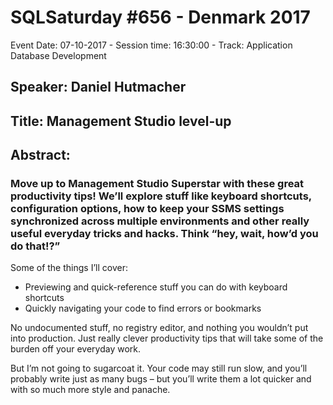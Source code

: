 # SQLSaturday #656 - Denmark 2017
Event Date: 07-10-2017 - Session time: 16:30:00 - Track: Application  Database Development
## Speaker: Daniel Hutmacher
## Title: Management Studio level-up
## Abstract:
### Move up to Management Studio Superstar with these great productivity tips! We’ll explore stuff like keyboard shortcuts, configuration options, how to keep your SSMS settings synchronized across multiple environments and other really useful everyday tricks and hacks. Think “hey, wait, how’d you do that!?”

Some of the things I’ll cover:

* Previewing and quick-reference stuff you can do with keyboard shortcuts
* Quickly navigating your code to find errors or bookmarks

No undocumented stuff, no registry editor, and nothing you wouldn’t put into production. Just really clever productivity tips that will take some of the burden off your everyday work.

But I’m not going to sugarcoat it. Your code may still run slow, and you’ll probably write just as many bugs – but you’ll write them a lot quicker and with so much more style and panache.
